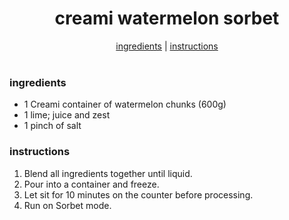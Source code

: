 <h1 align="center">creami watermelon sorbet</h1>

<div align="center">
  <a href="#ingredients">ingredients</a> | 
  <a href="#instructions">instructions</a>
</div>
<br>

### ingredients
- 1 Creami container of watermelon chunks (600g)  
- 1 lime; juice and zest  
- 1 pinch of salt  

### instructions
1. Blend all ingredients together until liquid.  
2. Pour into a container and freeze.  
3. Let sit for 10 minutes on the counter before processing.  
4. Run on Sorbet mode.  